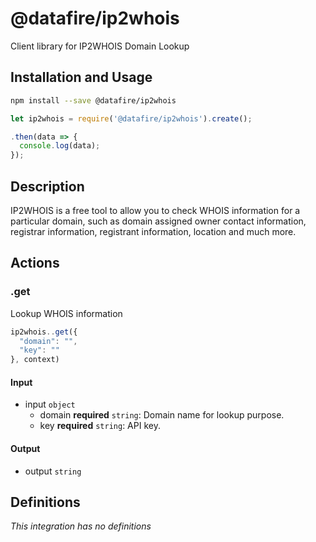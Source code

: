 # @datafire/ip2whois

Client library for IP2WHOIS Domain Lookup

## Installation and Usage
```bash
npm install --save @datafire/ip2whois
```
```js
let ip2whois = require('@datafire/ip2whois').create();

.then(data => {
  console.log(data);
});
```

## Description

IP2WHOIS is a free tool to allow you to check WHOIS information for a particular domain, such as domain assigned owner contact information, registrar information, registrant information, location and much more.

## Actions

### .get
Lookup WHOIS information


```js
ip2whois..get({
  "domain": "",
  "key": ""
}, context)
```

#### Input
* input `object`
  * domain **required** `string`: Domain name for lookup purpose.
  * key **required** `string`: API key.

#### Output
* output `string`



## Definitions

*This integration has no definitions*
